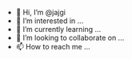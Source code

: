 - 👋 Hi, I’m @jajgi
- 👀 I’m interested in ...
- 🌱 I’m currently learning ...
- 💞️ I’m looking to collaborate on ...
- 📫 How to reach me ...

<!---
jajgi/jajgi is a ✨ special ✨ repository because its `README.md` (this file) appears on your GitHub profile.
You can click the Preview link to take a look at your changes.
--->
